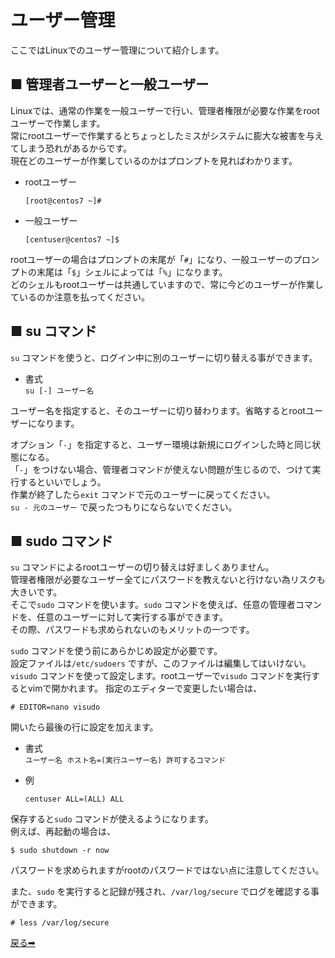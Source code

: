 # ユーザー管理

ここではLinuxでのユーザー管理について紹介します。

## ■ 管理者ユーザーと一般ユーザー

Linuxでは、通常の作業を一般ユーザーで行い、管理者権限が必要な作業をrootユーザーで作業します。  
常にrootユーザーで作業するとちょっとしたミスがシステムに膨大な被害を与えてしまう恐れがあるからです。  
現在どのユーザーが作業しているのかはプロンプトを見ればわかります。

- rootユーザー

    ``` shell
    [root@centos7 ~]#
    ```

- 一般ユーザー

    ``` shell
    [centuser@centos7 ~]$
    ```

rootユーザーの場合はプロンプトの末尾が「`#`」になり、一般ユーザーのプロンプトの末尾は「`$`」シェルによっては「`%`」になります。  
どのシェルもrootユーザーは共通していますので、常に今どのユーザーが作業しているのか注意を払ってください。

## ■ su コマンド

`su` コマンドを使うと、ログイン中に別のユーザーに切り替える事ができます。

- 書式  
    `su [-] ユーザー名`

ユーザー名を指定すると、そのユーザーに切り替わります。省略するとrootユーザーになります。

オプション「`-`」を指定すると、ユーザー環境は新規にログインした時と同じ状態になる。  
「`-`」をつけない場合、管理者コマンドが使えない問題が生じるので、つけて実行するといいでしょう。  
作業が終了したら`exit` コマンドで元のユーザーに戻ってください。  
`su - 元のユーザー` で戻ったつもりにならないでください。

## ■ sudo コマンド

`su` コマンドによるrootユーザーの切り替えは好ましくありません。  
管理者権限が必要なユーザー全てにパスワードを教えないと行けない為リスクも大きいです。  
そこで`sudo` コマンドを使います。`sudo` コマンドを使えば、任意の管理者コマンドを、任意のユーザーに対して実行する事ができます。  
その際、パスワードも求められないのもメリットの一つです。

`sudo` コマンドを使う前にあらかじめ設定が必要です。  
設定ファイルは`/etc/sudoers` ですが、このファイルは編集してはいけない。  
`visudo` コマンドを使って設定します。rootユーザーで`visudo` コマンドを実行するとvimで開かれます。 
指定のエディターで変更したい場合は、

``` shell
# EDITOR=nano visudo
```

開いたら最後の行に設定を加えます。

- 書式  
    `ユーザー名 ホスト名=(実行ユーザー名) 許可するコマンド`

- 例

    ``` shell
    centuser ALL=(ALL) ALL
    ```

保存すると`sudo` コマンドが使えるようになります。  
例えば、再起動の場合は、

``` shell
$ sudo shutdown -r now
```

パスワードを求められますがrootのパスワードではない点に注意してください。  

また、`sudo` を実行すると記録が残され、`/var/log/secure` でログを確認する事ができます。

``` shell
# less /var/log/secure
```

<a href="../README.md">戻る➡︎</a>
